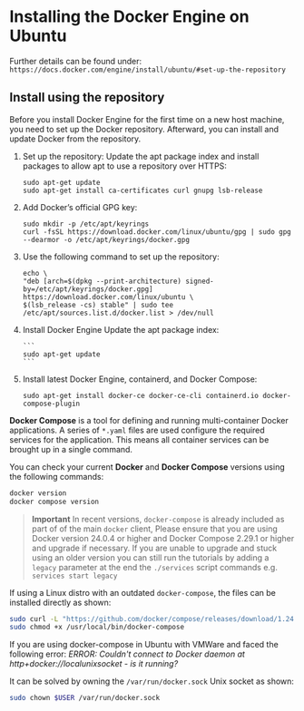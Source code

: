 # Installing the Docker Engine on Ubuntu

Further details can be found under: `https://docs.docker.com/engine/install/ubuntu/#set-up-the-repository`

## Install using the repository

Before you install Docker Engine for the first time on a new host machine, you need to set up the Docker repository.
Afterward, you can install and update Docker from the repository.

1.  Set up the repository: Update the apt package index and install packages to allow apt to use a repository over
    HTTPS:

    ```
    sudo apt-get update
    sudo apt-get install ca-certificates curl gnupg lsb-release
    ```

2.  Add Docker’s official GPG key:

    ```
    sudo mkdir -p /etc/apt/keyrings
    curl -fsSL https://download.docker.com/linux/ubuntu/gpg | sudo gpg --dearmor -o /etc/apt/keyrings/docker.gpg
    ```

3.  Use the following command to set up the repository:

    ```
    echo \
    "deb [arch=$(dpkg --print-architecture) signed-by=/etc/apt/keyrings/docker.gpg] https://download.docker.com/linux/ubuntu \
    $(lsb_release -cs) stable" | sudo tee /etc/apt/sources.list.d/docker.list > /dev/null
    ```

4.  Install Docker Engine Update the apt package index:

        ```
        sudo apt-get update
        ```

5.  Install latest Docker Engine, containerd, and Docker Compose:

    ```
    sudo apt-get install docker-ce docker-ce-cli containerd.io docker-compose-plugin
    ```

**Docker Compose** is a tool for defining and running multi-container Docker applications. A series of `*.yaml` files
are used configure the required services for the application. This means all container services can be brought up in a
single command.

You can check your current **Docker** and **Docker Compose** versions using the following commands:

```bash
docker version
docker compose version
```

> **Important** In recent versions, `docker-compose` is already included as part of of the main `docker` client, Please
> ensure that you are using Docker version 24.0.4 or higher and Docker Compose 2.29.1 or higher and upgrade if
> necessary. If you are unable to upgrade and stuck using an older version you can still run the tutorials by adding a
> `legacy` parameter at the end the `./services` script commands e.g. `services start legacy`

If using a Linux distro with an outdated `docker-compose`, the files can be installed directly as shown:

```bash
sudo curl -L "https://github.com/docker/compose/releases/download/1.24.0/docker-compose-$(uname -s)-$(uname -m)" -o /usr/local/bin/docker-compose
sudo chmod +x /usr/local/bin/docker-compose
```

If you are using docker-compose in Ubuntu with VMWare and faced the following error: _ERROR: Couldn't connect to Docker
daemon at http+docker://localunixsocket - is it running?_

It can be solved by owning the `/var/run/docker.sock` Unix socket as shown:

```bash
sudo chown $USER /var/run/docker.sock
```
